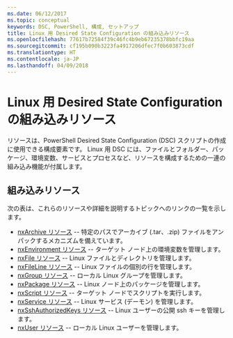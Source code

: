 ```yaml
---
ms.date: 06/12/2017
ms.topic: conceptual
keywords: DSC, PowerShell, 構成, セットアップ
title: Linux 用 Desired State Configuration の組み込みリソース
ms.openlocfilehash: 77617b72584f39c46fc4b9eb67235378bbfc19aa
ms.sourcegitcommit: cf195b090b3223fa4917206dfec7f0b603873cdf
ms.translationtype: HT
ms.contentlocale: ja-JP
ms.lasthandoff: 04/09/2018
---
```

# <a name="built-in-desired-state-configuration-resources-for-linux"></a>Linux 用 Desired State Configuration の組み込みリソース

リソースは、PowerShell Desired State Configuration (DSC) スクリプトの作成に使用できる構成要素です。 Linux 用 DSC には、ファイルとフォルダー、パッケージ、環境変数、サービスとプロセスなど、リソースを構成するための一連の組み込み機能が付属します。

## <a name="built-in-resources"></a>組み込みリソース

次の表は、これらのリソースや詳細を説明するトピックへのリンクの一覧を示します。

* [nxArchive リソース](lnxArchiveResource.md) -- 特定のパスでアーカイブ (.tar、.zip) ファイルをアンパックするメカニズムを備えています。
* [nxEnvironment リソース](lnxEnvironmentResource.md) -- ターゲット ノード上の環境変数を管理します。
* [nxFile リソース](lnxFileResource.md) -- Linux ファイルとディレクトリを管理します。
* [nxFileLine リソース](lnxFileLineResource.md) -- Linux ファイルの個別の行を管理します。
* [nxGroup リソース](lnxGroupResource.md) -- ローカル Linux グループを管理します。
* [nxPackage リソース](lnxPackageResource.md) -- Linux ノード上のパッケージを管理します。
* [nxScript リソース](lnxScriptResource.md) -- ターゲット ノードでスクリプトを実行します。
* [nxService リソース](lnxServiceResource.md) -- Linux サービス (デーモン) を管理します。
* [nxSshAuthorizedKeys リソース](lnxSshAuthorizedKeysResource.md) -- Linux ユーザーの公開 ssh キーを管理します。
* [nxUser リソース](lnxUserResource.md) -- ローカル Linux ユーザーを管理します。